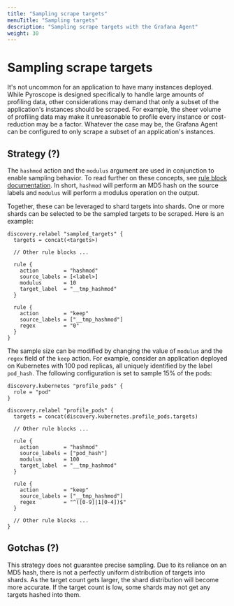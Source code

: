 ```yaml
---
title: "Sampling scrape targets"
menuTitle: "Sampling targets"
description: "Sampling scrape targets with the Grafana Agent"
weight: 30
---
```


# Sampling scrape targets

It's not uncommon for an application to have many instances deployed. While Pyroscope is designed specifically to handle large amounts of profiling data, other considerations may demand that only a subset of the application's instances should be scraped. For example, the sheer volume of profiling data may make it unreasonable to profile every instance or cost-reduction may be a factor. Whatever the case may be, the Grafana Agent can be configured to only scrape a subset of an application's instances.

## Strategy (?)

The `hashmod` action and the `modulus` argument are used in conjunction to enable sampling behavior. To read further on these concepts, see [rule block documentation](https://grafana.com/docs/agent/latest/flow/reference/components/discovery.relabel/#rule-block). In short, `hashmod` will perform an MD5 hash on the source labels and `modulus` will perform a modulus operation on the output.

Together, these can be leveraged to shard targets into shards. One or more shards can be selected to be the sampled targets to be scraped. Here is an example:

```river
discovery.relabel "sampled_targets" {
  targets = concat(<targets>)

  // Other rule blocks ...

  rule {
    action        = "hashmod"
    source_labels = [<label>]
    modulus       = 10
    target_label  = "__tmp_hashmod"
  }

  rule {
    action        = "keep"
    source_labels = ["__tmp_hashmod"]
    regex         = "0"
  }
}
```

The sample size can be modified by changing the value of `modulus` and the `regex` field of the `keep` action. For example, consider an application deployed on Kubernetes with 100 pod replicas, all uniquely identified by the label `pod_hash`. The following configuration is set to sample 15% of the pods:

```river
discovery.kubernetes "profile_pods" {
  role = "pod"
}

discovery.relabel "profile_pods" {
  targets = concat(discovery.kubernetes.profile_pods.targets)

  // Other rule blocks ...

  rule {
    action        = "hashmod"
    source_labels = ["pod_hash"]
    modulus       = 100
    target_label  = "__tmp_hashmod"
  }

  rule {
    action        = "keep"
    source_labels = ["__tmp_hashmod"]
    regex         = "^([0-9]|1[0-4])$"
  }

  // Other rule blocks ...
}
```

## Gotchas (?)

This strategy does not guarantee precise sampling. Due to its reliance on an MD5 hash, there is not a perfectly uniform distribution of targets into shards. As the target count gets larger, the shard distribution will become more accurate. If the target count is low, some shards may not get any targets hashed into them.

